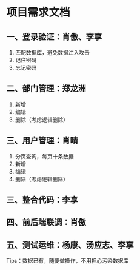 # 项目需求文档

## 一、登录验证：肖傲、李享

1. 匹配数据库，避免数据注入攻击
2. 记住密码
3. 忘记密码

## 二、部门管理：郑龙洲

1. 新增
2. 编辑
3. 删除（考虑逻辑删除）

## 三、用户管理：肖晴

1. 分页查询，每页十条数据
2. 新增
3. 编辑
4. 删除（考虑逻辑删除）

## 三、整合代码：李享

## 四、前后端联调：肖傲

## 五、测试运维：杨康、汤应志、李享

Tips：数据已有，随便做操作，不用担心污染数据库